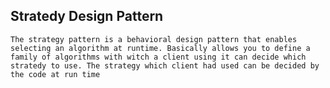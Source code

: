 ## Stratedy Design Pattern

    The strategy pattern is a behavioral design pattern that enables selecting an algorithm at runtime. Basically allows you to define a family of algorithms with witch a client using it can decide which stratedy to use. The strategy which client had used can be decided by the code at run time
